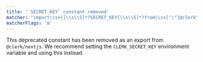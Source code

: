 ```yaml
---
title: '`SECRET_KEY` constant removed'
matcher: "import\\s+{[\\s\\S]*?SECRET_KEY[\\s\\S]*?from\\s+['\"]@clerk\\/nextjs[\\s\\S]*?['\"]"
matcherFlags: 'm'
---
```


This deprecated constant has been removed as an export from `@clerk/nextjs`. We recommend setting the `CLERK_SECRET_KEY` environment variable and using this instead.
